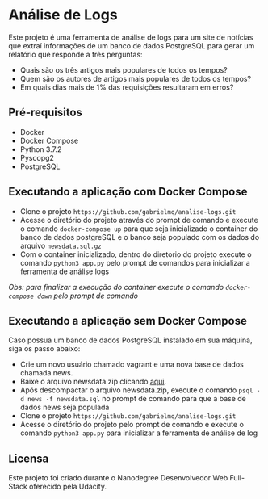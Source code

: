 # Análise de Logs

Este projeto é uma ferramenta de análise de logs para um site de notícias que extraí informações de um banco de dados PostgreSQL para gerar um relatório que responde a três perguntas:

- Quais são os três artigos mais populares de todos os tempos?
- Quem são os autores de artigos mais populares de todos os tempos?
- Em quais dias mais de 1% das requisições resultaram em erros?

## Pré-requisitos

- Docker
- Docker Compose
- Python 3.7.2
- Pyscopg2
- PostgreSQL

## Executando a aplicação com Docker Compose

- Clone o projeto `https://github.com/gabrielmq/analise-logs.git`
- Acesse o diretório do projeto através do prompt de comando e execute o comando `docker-compose up` para que seja inicializado o container do banco de dados postgreSQL e o banco seja populado com os dados do arquivo `newsdata.sql.gz`
- Com o container inicializado, dentro do diretorio do projeto execute o comando `python3 app.py` pelo prompt de comandos para inicializar a ferramenta de análise logs

_Obs: para finalizar a execução do container execute o comando `docker-compose down` pelo prompt de comando_

## Executando a aplicação sem Docker Compose

Caso possua um banco de dados PostgreSQL instalado em sua máquina, siga os passo abaixo:

- Crie um novo usuário chamado vagrant e uma nova base de dados chamada news.
- Baixe o arquivo newsdata.zip clicando [aqui](https://bit.ly/2y4PPQy).
- Após descompactar o arquivo newsdata.zip, execute o comando `psql -d news -f newsdata.sql` no prompt de comando para que a base de dados news seja populada
- Clone o projeto `https://github.com/gabrielmq/analise-logs.git`
- Acesse o diretório do projeto pelo prompt de comando e execute o comando `python3 app.py` para inicializar a ferramenta de análise de log


## Licensa

Este projeto foi criado durante o Nanodegree Desenvolvedor Web Full-Stack oferecido pela Udacity.
